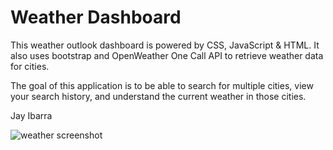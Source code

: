 # Weather Dashboard

This weather outlook dashboard is powered by CSS, JavaScript & HTML. It also uses bootstrap and OpenWeather One Call API to retrieve weather data for cities.

The goal of this application is to be able to search for multiple cities, view your search history, and understand the current weather in those cities. 

Jay Ibarra



![weather screenshot](https://user-images.githubusercontent.com/89230384/151299431-c07131bb-69d8-47c8-bcc3-195f11dfa1f0.png)
